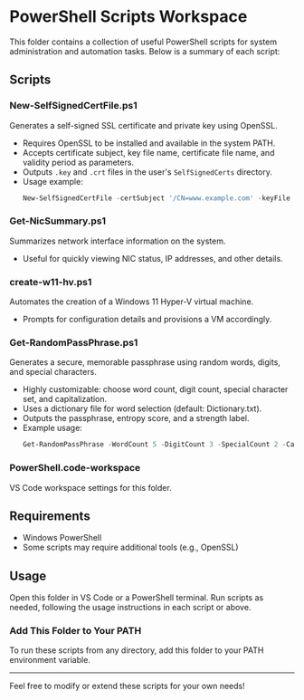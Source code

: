 # PowerShell Scripts Workspace

This folder contains a collection of useful PowerShell scripts for system administration and automation tasks. Below is a summary of each script:

## Scripts

### New-SelfSignedCertFile.ps1
Generates a self-signed SSL certificate and private key using OpenSSL. 
- Requires OpenSSL to be installed and available in the system PATH.
- Accepts certificate subject, key file name, certificate file name, and validity period as parameters.
- Outputs `.key` and `.crt` files in the user's `SelfSignedCerts` directory.
- Usage example:
  ```powershell
  New-SelfSignedCertFile -certSubject '/CN=www.example.com' -keyFile 'key-file.key' -certFile 'crt-file.crt' -daysValid 365
  ```

### Get-NicSummary.ps1
Summarizes network interface information on the system.
- Useful for quickly viewing NIC status, IP addresses, and other details.

### create-w11-hv.ps1
Automates the creation of a Windows 11 Hyper-V virtual machine.
- Prompts for configuration details and provisions a VM accordingly.

### Get-RandomPassPhrase.ps1
Generates a secure, memorable passphrase using random words, digits, and special characters.
- Highly customizable: choose word count, digit count, special character set, and capitalization.
- Uses a dictionary file for word selection (default: Dictionary.txt).
- Outputs the passphrase, entropy score, and a strength label.
- Example usage:
  ```powershell
  Get-RandomPassPhrase -WordCount 5 -DigitCount 3 -SpecialCount 2 -Capitalize
  ```

### PowerShell.code-workspace
VS Code workspace settings for this folder.

## Requirements
- Windows PowerShell
- Some scripts may require additional tools (e.g., OpenSSL)

## Usage

Open this folder in VS Code or a PowerShell terminal. Run scripts as needed, following the usage instructions in each script or above.

### Add This Folder to Your PATH
To run these scripts from any directory, add this folder to your PATH environment variable.

---
Feel free to modify or extend these scripts for your own needs!
